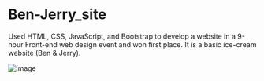 # Ben-Jerry_site
Used HTML, CSS, JavaScript, and Bootstrap to develop a website in a 9-hour Front-end web design event and won first place. It is a basic ice-cream website (Ben &amp; Jerry).

![image](https://user-images.githubusercontent.com/64256552/167281210-c017e6b2-be3c-4d07-8a21-a5f6171c50c4.png)
